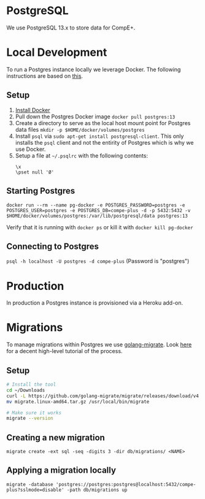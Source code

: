 # PostgreSQL

We use PostgreSQL 13.x to store data for CompE+.

# Local Development

To run a Postgres instance locally we leverage Docker. The following instructions are based on [this](https://hackernoon.com/dont-install-postgres-docker-pull-postgres-bee20e200198).

## Setup

1. [Install Docker](https://www.docker.com/get-started)
2. Pull down the Postgres Docker image `docker pull postgres:13`
3. Create a directory to serve as the local host mount point for Postgres data files `mkdir -p $HOME/docker/volumes/postgres`
4. Install `psql` via `sudo apt-get install postgresql-client`. This only installs the `psql` client and not the entirity of Postgres which is why we use Docker.
5. Setup a file at `~/.psqlrc` with the following contents:
    ```
    \x
    \pset null 'Ø'
    ```

## Starting Postgres

`docker run --rm --name pg-docker -e POSTGRES_PASSWORD=postgres -e POSTGRES_USER=postgres -e POSTGRES_DB=compe-plus -d -p 5432:5432 -v $HOME/docker/volumes/postgres:/var/lib/postgresql/data postgres:13`

Verify that it is running with `docker ps` or kill it with `docker kill pg-docker`

## Connecting to Postgres

`psql -h localhost -U postgres -d compe-plus` (Password is "postgres")

# Production

In production a Postgres instance is provisioned via a Heroku add-on.

# Migrations

To manage migrations within Postgres we use [golang-migrate](https://github.com/golang-migrate/migrate). Look [here](https://github.com/golang-migrate/migrate/blob/master/database/postgres/TUTORIAL.md) for a decent high-level tutorial of the process.

## Setup

```bash
# Install the tool
cd ~/Downloads
curl -L https://github.com/golang-migrate/migrate/releases/download/v4.14.1/migrate.linux-amd64.tar.gz | tar xvz
mv migrate.linux-amd64.tar.gz /usr/local/bin/migrate

# Make sure it works
migrate --version
```

## Creating a new migration

`migrate create -ext sql -seq -digits 3 -dir db/migrations/ <NAME>`

## Applying a migration locally

`migrate -database 'postgres://postgres:postgres@localhost:5432/compe-plus?sslmode=disable' -path db/migrations up`

